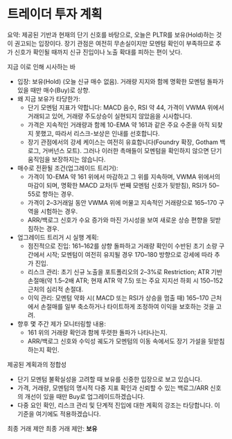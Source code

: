 # 트레이더 투자 계획

요약: 제공된 기반과 현재의 단기 신호를 바탕으로, 오늘은 PLTR를 보유(Hold)하는 것이 권고되는 입장이다. 장기 관점은 여전히 무손실이지만 모멘텀 확인이 부족하므로 추가 신호가 확인될 때까지 신규 진입이나 노출 확대를 피하는 편이 낫다.

지금 이로 인해 시사하는 바
- 입장: 보유(Hold) (오늘 신규 매수 없음). 거래량 지지와 함께 명확한 모멘텀 돌파가 있을 때만 매수(Buy)로 상향.
- 왜 지금 보유가 타당한가:
  - 단기 모멘텀 지표가 약합니다: MACD 음수, RSI 약 44, 가격이 VWMA 위에서 거래되고 있어, 거래량 주도상승이 실현되지 않았음을 시사합니다.
  - 가격은 지속적인 거래량과 함께 10-EMA 약 161과 같은 주요 수준을 아직 되찾지 못했고, 따라서 리스크-보상은 인내를 선호합니다.
  - 장기 관점에서의 강세 케이스는 여전히 유효합니다(Foundry 확장, Gotham 백로그, 거버넌스 모트). 그러나 이러한 촉매들이 모멘텀을 확인하지 않으면 단기 움직임을 보장하지는 않습니다.
- 매수로 전환될 조건(업그레이드 트리거):
  - 가격이 10-EMA 약 161 위에서 마감하고 그 위를 지속하며, VWMA 위에서의 마감이 되며, 명확한 MACD 교차(두 번째 모멘텀 신호가 뒷받침), RSI가 50–55로 향하는 경우.
  - 가격이 2–3거래일 동안 VWMA 위에 머물고 지속적인 거래량으로 165–170 구역을 시험하는 경우.
  - ARR/백로그 신호가 수요 증가와 마진 가시성을 보여 새로운 상승 편향을 뒷받침하는 경우.
- 업그레이드 트리거 시 실행 계획:
  - 점진적으로 진입: 161–162를 상향 돌파하고 거래량 확인이 수반된 초기 소량 구간에서 시작; 모멘텀이 여전히 유지될 경우 170–180 방향으로 강세에 따라 추가 진입.
  - 리스크 관리: 초기 신규 노출을 포트폴리오의 2–3%로 Restriction; ATR 기반 손절매(약 1.5–2배 ATR; 현재 ATR 약 7.5) 또는 주요 지지선 하회 시 150–152 근처의 심리적 손절대.
  - 이익 관리: 모멘텀 약화 시( MACD 또는 RSI가 상승을 멈출 때) 165–170 근처에서 손절매를 일부 축소하거나 타이트하게 조정하여 이익을 보호하는 것을 고려.
- 향후 몇 주간 제가 모니터링할 내용:
  - 161 위의 거래량 확인과 함께 뚜렷한 돌파가 나타나는지.
  - ARR/백로그 신호와 수익성 궤도가 모멘텀의 이동 속에서도 장기 가설을 뒷받침하는지 확인.

제공된 계획과의 정합성
- 단기 모멘텀 불확실성을 고려할 때 보유를 신중한 입장으로 보고 있습니다.
- 가격, 거래량, 모멘텀의 명시적 다중 지표 확인과 신뢰할 수 있는 백로그/ARR 신호의 개선이 있을 때만 Buy로 업그레이드하겠습니다.
- 다중 요인 확인, 리스크 관리 및 단계적 진입에 대한 계획의 강조는 타당합니다. 이 기준을 여기에도 적용하겠습니다.

최종 거래 제안
최종 거래 제안: **보유**
